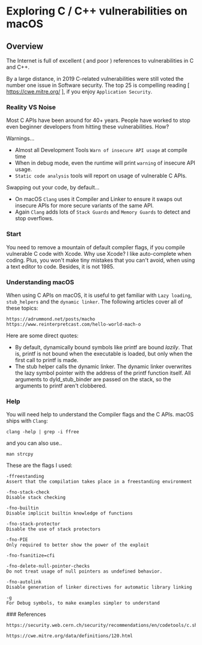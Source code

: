 # Exploring C / C++ vulnerabilities on macOS
## Overview
The Internet is full of excellent ( and poor ) references to vulnerabilities in C and C++.  

By a large distance, in 2019 C-related vulnerabilities were still voted the number one issue in Software security.  The top 25 is compelling reading [ https://cwe.mitre.org/ ], if you enjoy `Application Security`.

### Reality VS Noise
Most C APIs have been around for 40+ years.  People have worked to stop even beginner developers from hitting these vulnerabilities.  How?

Warnings...
 - Almost all Development Tools `Warn of insecure API usage` at compile time
 - When in debug mode, even the runtime will print `warning` of insecure API usage.
 - `Static code analysis` tools will report on usage of vulnerable C APIs.  

Swapping out your code, by default...

 - On macOS `Clang` uses it Compiler and Linker to ensure it swaps out insecure APIs for more secure variants of the same API.
 - Again `Clang` adds lots of `Stack Guards` and `Memory Guards` to detect and stop overflows.

### Start
You need to remove a mountain of default compiler flags, if you compile vulnerable C code with Xcode.  Why use Xcode?  I like auto-complete when coding.  Plus, you won't make tiny mistakes that you can't avoid, when using a text editor to code.  Besides, it is not 1985.

### Understanding macOS
When using C APIs on macOS, it is useful to get familiar with `Lazy loading`, `stub_helpers` and the `dynamic linker`.  The following articles cover all of these topics:
```
https://adrummond.net/posts/macho
https://www.reinterpretcast.com/hello-world-mach-o
```
Here are some direct quotes:
- By default, dynamically bound symbols like printf are bound *lazily*. That is, printf is not bound when the executable is loaded, but only when the first call to printf is made.
- The stub helper calls the dynamic linker. The dynamic linker overwrites the lazy symbol pointer with the address of the printf function itself. All arguments to dyld_stub_binder are passed on the stack, so the arguments to printf aren't clobbered.

### Help
You will need help to understand the Compiler flags and the C APIs.  macOS ships with `Clang`:
```
clang -help | grep -i ffree
```
and you can also use..
```
man strcpy
```
These are the flags I used:
```
-ffreestanding          
Assert that the compilation takes place in a freestanding environment

-fno-stack-check
Disable stack checking

-fno-builtin
Disable implicit builtin knowledge of functions

-fno-stack-protector
Disable the use of stack protectors

-fno-PIE
Only required to better show the power of the exploit

-fno-fsanitize=cfi

-fno-delete-null-pointer-checks
Do not treat usage of null pointers as undefined behavior.

-fno-autolink
Disable generation of linker directives for automatic library linking

-g
For Debug symbols, to make examples simpler to understand
```

### References
```
https://security.web.cern.ch/security/recommendations/en/codetools/c.shtml

https://cwe.mitre.org/data/definitions/120.html
```
